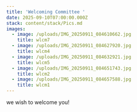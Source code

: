 ```yaml
---
title: 'Welcoming Committee '
date: 2025-09-10T07:00:00.000Z
stack: content/stack/Pics.md
images:
  - image: /uploads/IMG_20250911_084610662.jpg
    title: wlcm7
  - image: /uploads/IMG_20250911_084627920.jpg
    title: wlcm4
  - image: /uploads/IMG_20250911_084632921.jpg
    title: wlcm5
  - image: /uploads/IMG_20250911_084651743.jpg
    title: wlcm2
  - image: /uploads/IMG_20250911_084657588.jpg
    title: wlcm1
---
```


we wish to welcome you!
